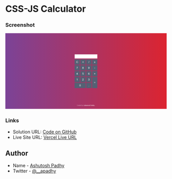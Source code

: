 # CSS-JS Calculator

### Screenshot

![screenshot](./screenshot.png)

### Links

- Solution URL: [Code on GitHub](https://github.com/a-padhy/CSS-JS-Calculator)
- Live Site URL: [Vercel Live URL](https://ap-css-js-calculator.vercel.app/)

## Author

- Name - [Ashutosh Padhy](https://ashutoshpadhy.vercel.app/)
- Twitter - [@__apadhy](https://www.twitter.com/__apadhy)
